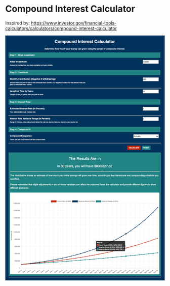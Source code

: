 # Compound Interest Calculator

Inspired by: https://www.investor.gov/financial-tools-calculators/calculators/compound-interest-calculator

![plot](./Calculator-Screenshot.png)

